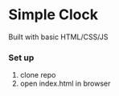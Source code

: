 # Simple Clock 
Built with basic HTML/CSS/JS 

### Set up

1. clone repo
2. open index.html in browser